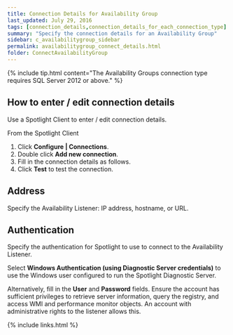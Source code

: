 ```yaml
---
title: Connection Details for Availability Group
last_updated: July 29, 2016
tags: [connection_details,connection_details_for_each_connection_type]
summary: "Specify the connection details for an Availability Group"
sidebar: c_availabilitygroup_sidebar
permalink: availabilitygroup_connect_details.html
folder: ConnectAvailabilityGroup
---
```





{% include tip.html content="The Availability Groups connection type requires SQL Server 2012 or above." %}

## How to enter / edit connection details

 Use a Spotlight Client to enter / edit connection details.

 From the Spotlight Client

 1.  Click **Configure \| Connections**.
 2.  Double click **Add new connection**.
 3.  Fill in the connection details as follows.
 4.  Click **Test** to test the connection.


## Address

Specify the Availability Listener: IP address, hostname, or URL.

## Authentication

Specify the authentication for Spotlight to use to connect to the Availability Listener.

Select **Windows Authentication (using Diagnostic Server credentials)** to use the Windows user configured to run the Spotlight Diagnostic Server.

Alternatively, fill in the **User** and **Password** fields. Ensure the account has sufficient privileges to retrieve server information, query the registry, and access WMI and performance monitor objects. An account with administrative rights to the listener allows this.


{% include links.html %}
